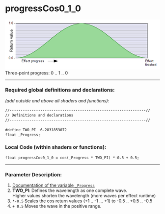# progressCos0_1_0  
![](images/progressCos0_1_0.png)  
Three-point progress: 0 .. 1 .. 0  
  
---

### Required global definitions and declarations:
*(add outside and above all shaders and functions):*  

```` Code
//--------------------------------------------------------------//
// Definitions and declarations
//--------------------------------------------------------------//

#define TWO_PI  6.2831853072
float _Progress;
````  
  
### Local Code (within shaders or functions):  
```` Code
float progressCos0_1_0 = cos(_Progress * TWO_PI) *-0.5 + 0.5;
````

---

### Parameter Description:
1. [Documentation of the variable `_Progress`](_Progress.md)  
2. **TWO_PI**: Defines the wavelength as one complete wave.  
   Higher values shorten the wavelength (more waves per effect runtime)  
 3. `*-0.5` Scales the cos return values (+1 .. -1 ... +1) to -0.5 .. +0.5 .. -0.5
 4. `+ 0.5` Moves the wave in the positive range. 

